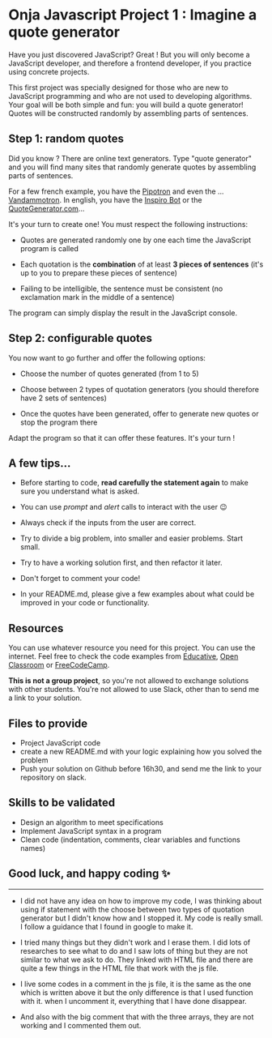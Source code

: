 # Onja Javascript Project 1 : Imagine a quote generator

Have you just discovered JavaScript? Great ! But you will only become a JavaScript developer, and therefore a frontend developer, if you practice using concrete projects.

This first project was specially designed for those who are new to JavaScript programming and who are not used to developing algorithms. Your goal will be both simple and fun: you will build a quote generator! Quotes will be constructed randomly by assembling parts of sentences.

## Step 1: random quotes

Did you know ? There are online text generators. Type "quote generator" and you will find many sites that randomly generate quotes by assembling parts of sentences.

For a few french example, you have the [Pipotron](http://www.pipotron.free.fr/) and even the ... [Vandammotron](http://www.faux-texte.com/jean-claude-3.htm). In english, you have the [Inspiro Bot](https://inspirobot.me/) or the [QuoteGenerator.com](https://quotes-generator.com/)...

It's your turn to create one! You must respect the following instructions:

-   Quotes are generated randomly one by one each time the JavaScript program is called

-   Each quotation is the **combination** of at least **3 pieces of sentences** (it's up to you to prepare these pieces of sentence)

-   Failing to be intelligible, the sentence must be consistent (no exclamation mark in the middle of a sentence)

The program can simply display the result in the JavaScript console.

## Step 2: configurable quotes

You now want to go further and offer the following options:

-   Choose the number of quotes generated (from 1 to 5)

-   Choose between 2 types of quotation generators (you should therefore have 2 sets of sentences)

-   Once the quotes have been generated, offer to generate new quotes or stop the program there

Adapt the program so that it can offer these features. It's your turn !

## A few tips...

-   Before starting to code, **read carefully the statement again** to make sure you understand what is asked.

-   You can use _prompt_ and _alert_ calls to interact with the user 😉

-   Always check if the inputs from the user are correct.

-   Try to divide a big problem, into smaller and easier problems. Start small.

-   Try to have a working solution first, and then refactor it later.

-   Don't forget to comment your code!

-   In your README.md, please give a few examples about what could be improved in your code or functionality.

## Resources

You can use whatever resource you need for this project. You can use the internet. Feel free to check the code examples from [Educative](https://www.educative.io/courses/the-complete-javascript-course-build-a-real-world-app-from-scratch/), [Open Classroom](https://openclassrooms.com/fr/courses/5664271-learn-programming-with-javascript) or [FreeCodeCamp](https://www.freecodecamp.org/learn).

**This is not a group project**, so you're not allowed to exchange solutions with other students. You're not allowed to use Slack, other than to send me a link to your solution.

## Files to provide

-   Project JavaScript code
-   create a new README.md with your logic explaining how you solved the problem
-   Push your solution on Github before 16h30, and send me the link to your repository on slack.

## Skills to be validated

-   Design an algorithm to meet specifications
-   Implement JavaScript syntax in a program
-   Clean code (indentation, comments, clear variables and functions names)

## Good luck, and happy coding ✨


--------------------------------------------------------------------------
- I did not have any idea on how to improve my code, I was thinking about using if statement with the choose between two types of quotation generator but I didn't know how and I stopped it. My code is really small. I follow a guidance that I found in google to make it.

- I tried many things but they didn't work and I erase them. I did lots of researches to see what to do and I saw lots of thing but they are not similar to what we ask to do. They linked with HTML file and there are quite a few things in the HTML file that work with the js file.

- I live some codes in a comment in the js file, it is the same as the one which is written above it but the only difference is that I used function with it. when I uncomment it, everything that I have done disappear.

- And also with the big comment that with the three arrays, they are not working and I commented them out.

